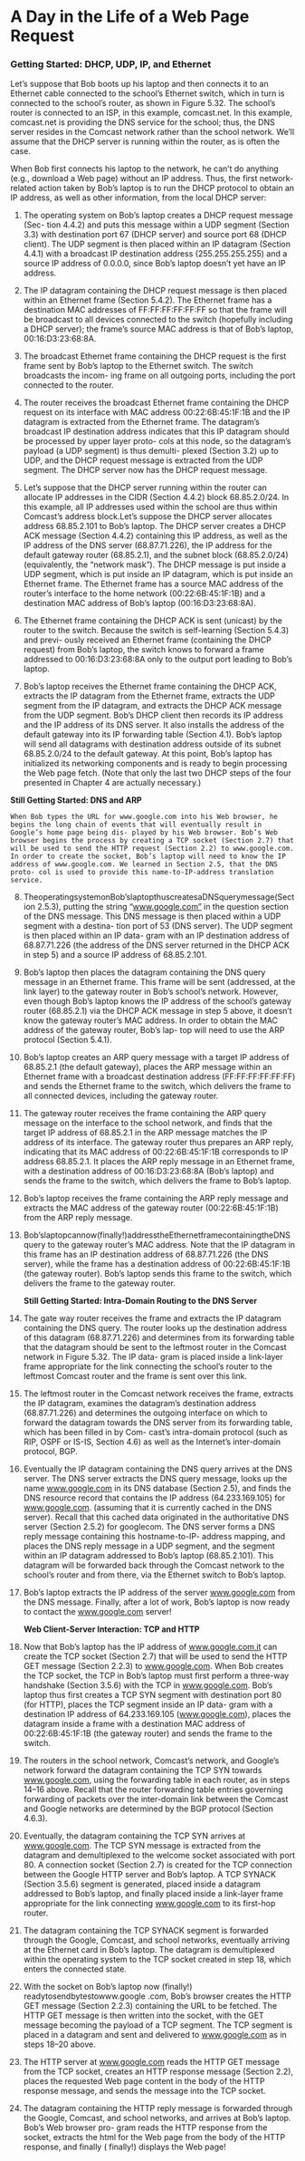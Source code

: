 # A Day in the Life of a Web Page Request### Getting Started: DHCP, UDP, IP, and EthernetLet’s suppose that Bob boots up his laptop and then connects it to an Ethernet cable connected to the school’s Ethernet switch, which in turn is connected to the school’s router, as shown in Figure 5.32. The school’s router is connected to an ISP, in this example, comcast.net. In this example, comcast.net is providing the DNS service for the school; thus, the DNS server resides in the Comcast network rather than the school network. We’ll assume that the DHCP server is running within the router, as is often the case.When Bob first connects his laptop to the network, he can’t do anything (e.g., download a Web page) without an IP address. Thus, the first network-related action taken by Bob’s laptop is to run the DHCP protocol to obtain an IP address, as well as other information, from the local DHCP server:1. The operating system on Bob’s laptop creates a DHCP request message (Sec- tion 4.4.2) and puts this message within a UDP segment (Section 3.3) with destination port 67 (DHCP server) and source port 68 (DHCP client). The UDP segment is then placed within an IP datagram (Section 4.4.1) with a broadcast IP destination address (255.255.255.255) and a source IP address of 0.0.0.0,since Bob’s laptop doesn’t yet have an IP address.2. The IP datagram containing the DHCP request message is then placed within an Ethernet frame (Section 5.4.2). The Ethernet frame has a destination MAC addresses of FF:FF:FF:FF:FF:FF so that the frame will be broadcast to all devices connected to the switch (hopefully including a DHCP server); the frame’s source MAC address is that of Bob’s laptop, 00:16:D3:23:68:8A.3. The broadcast Ethernet frame containing the DHCP request is the first frame sent by Bob’s laptop to the Ethernet switch. The switch broadcasts the incom- ing frame on all outgoing ports, including the port connected to the router.4. The router receives the broadcast Ethernet frame containing the DHCP request on its interface with MAC address 00:22:6B:45:1F:1B and the IP datagram is extracted from the Ethernet frame. The datagram’s broadcast IP destination address indicates that this IP datagram should be processed by upper layer proto- cols at this node, so the datagram’s payload (a UDP segment) is thus demulti- plexed (Section 3.2) up to UDP, and the DHCP request message is extracted from the UDP segment. The DHCP server now has the DHCP request message.5. Let’s suppose that the DHCP server running within the router can allocate IP addresses in the CIDR (Section 4.4.2) block 68.85.2.0/24. In this example, all IP addresses used within the school are thus within Comcast’s address block.Let’s suppose the DHCP server allocates address 68.85.2.101 to Bob’s laptop. The DHCP server creates a DHCP ACK message (Section 4.4.2) containing this IP address, as well as the IP address of the DNS server (68.87.71.226), the IP address for the default gateway router (68.85.2.1), and the subnet block (68.85.2.0/24) (equivalently, the “network mask”). The DHCP message is put inside a UDP segment, which is put inside an IP datagram, which is put inside an Ethernet frame. The Ethernet frame has a source MAC address of the router’s interface to the home network (00:22:6B:45:1F:1B) and a destination MAC address of Bob’s laptop (00:16:D3:23:68:8A).6. The Ethernet frame containing the DHCP ACK is sent (unicast) by the router to the switch. Because the switch is self-learning (Section 5.4.3) and previ- ously received an Ethernet frame (containing the DHCP request) from Bob’s laptop, the switch knows to forward a frame addressed to 00:16:D3:23:68:8A only to the output port leading to Bob’s laptop.7. Bob’s laptop receives the Ethernet frame containing the DHCP ACK, extracts the IP datagram from the Ethernet frame, extracts the UDP segment from the IP datagram, and extracts the DHCP ACK message from the UDP segment. Bob’s DHCP client then records its IP address and the IP address of its DNS server. It also installs the address of the default gateway into its IP forwarding table (Section 4.1). Bob’s laptop will send all datagrams with destination address outside of its subnet 68.85.2.0/24 to the default gateway. At this point, Bob’s laptop has initialized its networking components and is ready to begin processing the Web page fetch. (Note that only the last two DHCP steps of the four presented in Chapter 4 are actually necessary.) **Still Getting Started: DNS and ARP**     When Bob types the URL for www.google.com into his Web browser, he begins the long chain of events that will eventually result in Google’s home page being dis- played by his Web browser. Bob’s Web browser begins the process by creating a TCP socket (Section 2.7) that will be used to send the HTTP request (Section 2.2) to www.google.com. In order to create the socket, Bob’s laptop will need to know the IP address of www.google.com. We learned in Section 2.5, that the DNS proto- col is used to provide this name-to-IP-address translation service.8. TheoperatingsystemonBob’slaptopthuscreatesaDNSquerymessage(Section 2.5.3), putting the string “www.google.com” in the question section of the DNS message. This DNS message is then placed within a UDP segment with a destina- tion port of 53 (DNS server). The UDP segment is then placed within an IP data- gram with an IP destination address of 68.87.71.226 (the address of the DNS server returned in the DHCP ACK in step 5) and a source IP address of 68.85.2.101.9. Bob’s laptop then places the datagram containing the DNS query message in an Ethernet frame. This frame will be sent (addressed, at the link layer) to the gateway router in Bob’s school’s network. However, even though Bob’s laptop knows the IP address of the school’s gateway router (68.85.2.1) via the DHCP ACK message in step 5 above, it doesn’t know the gateway router’s MAC address. In order to obtain the MAC address of the gateway router, Bob’s lap- top will need to use the ARP protocol (Section 5.4.1).10. Bob’s laptop creates an ARP query message with a target IP address of 68.85.2.1 (the default gateway), places the ARP message within an Ethernet frame with a broadcast destination address (FF:FF:FF:FF:FF:FF) and sends the Ethernet frame to the switch, which delivers the frame to all connected devices, including the gateway router.11. The gateway router receives the frame containing the ARP query message on the interface to the school network, and finds that the target IP address of 68.85.2.1 in the ARP message matches the IP address of its interface. The gateway router thus prepares an ARP reply, indicating that its MAC address of 00:22:6B:45:1F:1B corresponds to IP address 68.85.2.1. It places the ARP reply message in an Ethernet frame, with a destination address of 00:16:D3:23:68:8A (Bob’s laptop) and sends the frame to the switch, which delivers the frame to Bob’s laptop.12. Bob’s laptop receives the frame containing the ARP reply message and extracts the MAC address of the gateway router (00:22:6B:45:1F:1B) from the ARP reply message.13. Bob’slaptopcannow(finally!)addresstheEthernetframecontainingtheDNS query to the gateway router’s MAC address. Note that the IP datagram in this frame has an IP destination address of 68.87.71.226 (the DNS server), while the frame has a destination address of 00:22:6B:45:1F:1B (the gateway router). Bob’s laptop sends this frame to the switch, which delivers the frame to the gateway router.    **Still Getting Started: Intra-Domain Routing to the DNS Server**14. The gate way router receives the frame and extracts the IP datagram containing the DNS query. The router looks up the destination address of this datagram (68.87.71.226) and determines from its forwarding table that the datagram should be sent to the leftmost router in the Comcast network in Figure 5.32. The IP data- gram is placed inside a link-layer frame appropriate for the link connecting the school’s router to the leftmost Comcast router and the frame is sent over this link.15. The leftmost router in the Comcast network receives the frame, extracts the IP datagram, examines the datagram’s destination address (68.87.71.226) and determines the outgoing interface on which to forward the datagram towards the DNS server from its forwarding table, which has been filled in by Com- cast’s intra-domain protocol (such as RIP, OSPF or IS-IS, Section 4.6) as well as the Internet’s inter-domain protocol, BGP.16. Eventually the IP datagram containing the DNS query arrives at the DNS server. The DNS server extracts the DNS query message, looks up the name www.google.com in its DNS database (Section 2.5), and finds the DNS resource record that contains the IP address (64.233.169.105) for www.google.com. (assuming that it is currently cached in the DNS server). Recall that this cached data originated in the authoritative DNS server (Section 2.5.2) for googlecom. The DNS server forms a DNS reply message containing this hostname-to-IP- address mapping, and places the DNS reply message in a UDP segment, and the segment within an IP datagram addressed to Bob’s laptop (68.85.2.101). This datagram will be forwarded back through the Comcast network to the school’s router and from there, via the Ethernet switch to Bob’s laptop.17. Bob’s laptop extracts the IP address of the server www.google.com from the DNS message. Finally, after a lot of work, Bob’s laptop is now ready to contact the www.google.com server!    **Web Client-Server Interaction: TCP and HTTP**    18. Now that Bob’s laptop has the IP address of www.google.com,it can create the TCP socket (Section 2.7) that will be used to send the HTTP GET message (Section 2.2.3) to www.google.com. When Bob creates the TCP socket, the TCP in Bob’s laptop must first perform a three-way handshake (Section 3.5.6) with the TCP in www.google.com. Bob’s laptop thus first creates a TCP SYN segment with destination port 80 (for HTTP), places the TCP segment inside an IP data- gram with a destination IP address of 64.233.169.105 (www.google.com), places the datagram inside a frame with a destination MAC address of 00:22:6B:45:1F:1B (the gateway router) and sends the frame to the switch.19. The routers in the school network, Comcast’s network, and Google’s network forward the datagram containing the TCP SYN towards www.google.com, using the forwarding table in each router, as in steps 14–16 above. Recall that the router forwarding table entries governing forwarding of packets over the inter-domain link between the Comcast and Google networks are determined by the BGP protocol (Section 4.6.3).20. Eventually, the datagram containing the TCP SYN arrives at www.google.com. The TCP SYN message is extracted from the datagram and demultiplexed to the welcome socket associated with port 80. A connection socket (Section 2.7) is created for the TCP connection between the Google HTTP server and Bob’s laptop. A TCP SYNACK (Section 3.5.6) segment is generated, placed inside a datagram addressed to Bob’s laptop, and finally placed inside a link-layer frame appropriate for the link connecting www.google.com to its first-hop router.21. The datagram containing the TCP SYNACK segment is forwarded through the Google, Comcast, and school networks, eventually arriving at the Ethernet card in Bob’s laptop. The datagram is demultiplexed within the operating system to the TCP socket created in step 18, which enters the connected state.22. With the socket on Bob’s laptop now (finally!) readytosendbytestowww.google .com, Bob’s browser creates the HTTP GET message (Section 2.2.3) containing the URL to be fetched. The HTTP GET message is then written into the socket, with the GET message becoming the payload of a TCP segment. The TCP segment is placed in a datagram and sent and delivered to www.google.com as in steps 18–20 above.23. The HTTP server at www.google.com reads the HTTP GET message from the TCP socket, creates an HTTP response message (Section 2.2), places the requested Web page content in the body of the HTTP response message, and sends the message into the TCP socket.24. The datagram containing the HTTP reply message is forwarded through the Google, Comcast, and school networks, and arrives at Bob’s laptop. Bob’s Web browser pro- gram reads the HTTP response from the socket, extracts the html for the Web page from the body of the HTTP response, and finally ( finally!) displays the Web page!